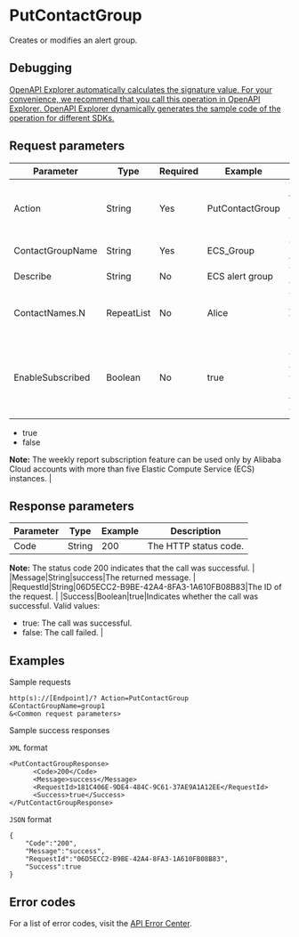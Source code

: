 # PutContactGroup

Creates or modifies an alert group.

## Debugging

[OpenAPI Explorer automatically calculates the signature value. For your convenience, we recommend that you call this operation in OpenAPI Explorer. OpenAPI Explorer dynamically generates the sample code of the operation for different SDKs.](https://api.aliyun.com/#product=Cms&api=PutContactGroup&type=RPC&version=2019-01-01)

## Request parameters

|Parameter|Type|Required|Example|Description|
|---------|----|--------|-------|-----------|
|Action|String|Yes|PutContactGroup|The operation that you want to perform. Set the value to PutContactGroup. |
|ContactGroupName|String|Yes|ECS\_Group|The name of the alert group. |
|Describe|String|No|ECS alert group|The description of the alert group. |
|ContactNames.N|RepeatList|No|Alice|The name of the alert contact. Valid values of N: 1 to 100. |
|EnableSubscribed|Boolean|No|true|Specifies whether to enable the weekly report subscription feature. Valid values:

 -   true
-   false

 **Note:** The weekly report subscription feature can be used only by Alibaba Cloud accounts with more than five Elastic Compute Service \(ECS\) instances. |

## Response parameters

|Parameter|Type|Example|Description|
|---------|----|-------|-----------|
|Code|String|200|The HTTP status code.

 **Note:** The status code 200 indicates that the call was successful. |
|Message|String|success|The returned message. |
|RequestId|String|06D5ECC2-B9BE-42A4-8FA3-1A610FB08B83|The ID of the request. |
|Success|Boolean|true|Indicates whether the call was successful. Valid values:

 -   true: The call was successful.
-   false: The call failed. |

## Examples

Sample requests

```
http(s)://[Endpoint]/? Action=PutContactGroup
&ContactGroupName=group1
&<Common request parameters>
```

Sample success responses

`XML` format

```
<PutContactGroupResponse>
      <Code>200</Code>
      <Message>success</Message>
      <RequestId>181C406E-9DE4-484C-9C61-37AE9A1A12EE</RequestId>
      <Success>true</Success>
</PutContactGroupResponse>
```

`JSON` format

```
{
    "Code":"200",
    "Message":"success",
    "RequestId":"06D5ECC2-B9BE-42A4-8FA3-1A610FB08B83",
    "Success":true
}
```

## Error codes

For a list of error codes, visit the [API Error Center](https://error-center.alibabacloud.com/status/product/Cms).

